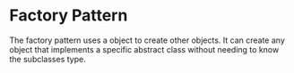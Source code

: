 ﻿# Factory Pattern 

The factory pattern  uses a object to create other objects. 
It can create any object that implements a specific abstract class without needing to know the subclasses type.